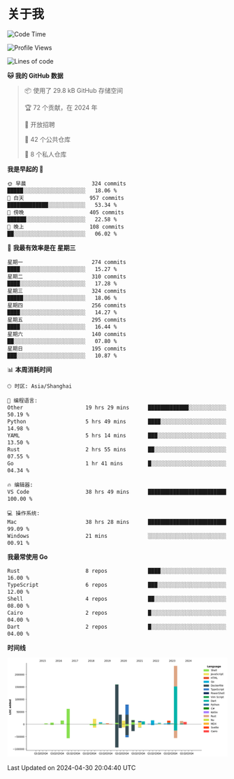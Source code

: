 # 关于我

<!--START_SECTION:waka-->
![Code Time](http://img.shields.io/badge/Code%20Time-2%2C664%20hrs%2029%20mins-blue)

![Profile Views](http://img.shields.io/badge/%E4%B8%AA%E4%BA%BA%E8%B5%84%E6%96%99%E8%A7%82%E7%9C%8B%E6%AC%A1%E6%95%B0-17-blue)

![Lines of code](https://img.shields.io/badge/%E4%BB%8E%E3%80%8CHello%20World%E3%80%8D%E8%B5%B7%E6%88%91%E5%B7%B2%E7%BB%8F%E5%86%99%E4%BA%86-740.2%20thousand%20%E8%A1%8C%E4%BB%A3%E7%A0%81-blue)

**🐱 我的 GitHub 数据** 

> 📦  使用了 29.8 kB GitHub 存储空间 
 > 
> 🏆 72 个贡献，在 2024 年
 > 
> 💼 开放招聘
 > 
> 📜 42 个公共仓库 
 > 
> 🔑 8 个私人仓库 
 > 
**我是早起的 🐤** 

```text
🌞 早晨                     324 commits         █████░░░░░░░░░░░░░░░░░░░░   18.06 % 
🌆 白天                     957 commits         █████████████░░░░░░░░░░░░   53.34 % 
🌃 傍晚                     405 commits         ██████░░░░░░░░░░░░░░░░░░░   22.58 % 
🌙 晚上                     108 commits         ██░░░░░░░░░░░░░░░░░░░░░░░   06.02 % 
```
📅 **我最有效率是在 星期三** 

```text
星期一                      274 commits         ████░░░░░░░░░░░░░░░░░░░░░   15.27 % 
星期二                      310 commits         ████░░░░░░░░░░░░░░░░░░░░░   17.28 % 
星期三                      324 commits         █████░░░░░░░░░░░░░░░░░░░░   18.06 % 
星期四                      256 commits         ████░░░░░░░░░░░░░░░░░░░░░   14.27 % 
星期五                      295 commits         ████░░░░░░░░░░░░░░░░░░░░░   16.44 % 
星期六                      140 commits         ██░░░░░░░░░░░░░░░░░░░░░░░   07.80 % 
星期日                      195 commits         ███░░░░░░░░░░░░░░░░░░░░░░   10.87 % 
```


📊 **本周消耗时间** 

```text
🕑︎ 时区: Asia/Shanghai

💬 编程语言: 
Other                    19 hrs 29 mins      █████████████░░░░░░░░░░░░   50.19 % 
Python                   5 hrs 49 mins       ████░░░░░░░░░░░░░░░░░░░░░   14.98 % 
YAML                     5 hrs 14 mins       ███░░░░░░░░░░░░░░░░░░░░░░   13.50 % 
Rust                     2 hrs 55 mins       ██░░░░░░░░░░░░░░░░░░░░░░░   07.55 % 
Go                       1 hr 41 mins        █░░░░░░░░░░░░░░░░░░░░░░░░   04.34 % 

🔥 编辑器: 
VS Code                  38 hrs 49 mins      █████████████████████████   100.00 % 

💻 操作系统: 
Mac                      38 hrs 28 mins      █████████████████████████   99.09 % 
Windows                  21 mins             ░░░░░░░░░░░░░░░░░░░░░░░░░   00.91 % 
```

**我最常使用 Go** 

```text
Rust                     8 repos             ████░░░░░░░░░░░░░░░░░░░░░   16.00 % 
TypeScript               6 repos             ███░░░░░░░░░░░░░░░░░░░░░░   12.00 % 
Shell                    4 repos             ██░░░░░░░░░░░░░░░░░░░░░░░   08.00 % 
Cairo                    2 repos             █░░░░░░░░░░░░░░░░░░░░░░░░   04.00 % 
Dart                     2 repos             █░░░░░░░░░░░░░░░░░░░░░░░░   04.00 % 
```



**时间线**

![Lines of Code chart](https://raw.githubusercontent.com/catusax/catusax/master/assets/bar_graph.png)


 Last Updated on 2024-04-30 20:04:40 UTC
<!--END_SECTION:waka-->
